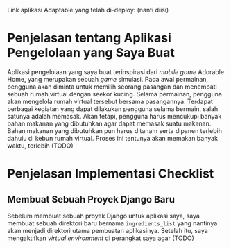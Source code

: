 Link aplikasi Adaptable yang telah di-deploy: (nanti diisi)

# Penjelasan tentang Aplikasi Pengelolaan yang Saya Buat
Aplikasi pengelolaan yang saya buat terinspirasi dari *mobile game* Adorable Home, yang merupakan sebuah *game* simulasi.
Pada awal permainan, pengguna akan diminta untuk memilih seorang pasangan dan menempati sebuah rumah virtual dengan seekor kucing.
Selama permainan, pengguna akan mengelola rumah virtual tersebut bersama pasangannya.
Terdapat berbagai kegiatan yang dapat dilakukan pengguna selama bermain, salah satunya adalah memasak.
Akan tetapi, pengguna harus mencukupi banyak bahan makanan yang dibutuhkan agar dapat memasak suatu makanan. 
Bahan makanan yang dibutuhkan pun harus ditanam serta dipanen terlebih dahulu di kebun rumah virtual.
Proses ini tentunya akan memakan banyak waktu, terlebih (TODO)

# Penjelasan Implementasi Checklist
## Membuat Sebuah Proyek Django Baru
Sebelum membuat sebuah proyek Django untuk aplikasi saya, saya membuat sebuah direktori baru bernama `ingredients_list` yang nantinya akan menjadi direktori utama pembuatan aplikasinya.
Setelah itu, saya mengaktifkan *virtual environment* di perangkat saya agar (TODO)
